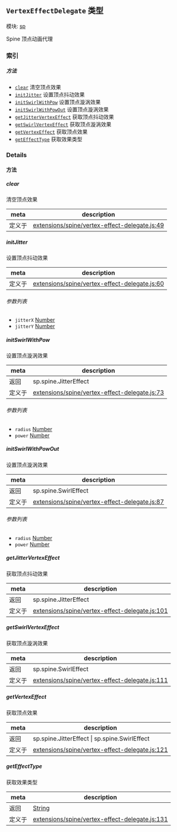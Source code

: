 ## `VertexEffectDelegate` 类型



模块: [sp](../modules/sp.md)


Spine 顶点动画代理



### 索引



##### 方法

  - [`clear`](#clear) 清空顶点效果
  - [`initJitter`](#initjitter) 设置顶点抖动效果
  - [`initSwirlWithPow`](#initswirlwithpow) 设置顶点漩涡效果
  - [`initSwirlWithPowOut`](#initswirlwithpowout) 设置顶点漩涡效果
  - [`getJitterVertexEffect`](#getjittervertexeffect) 获取顶点抖动效果
  - [`getSwirlVertexEffect`](#getswirlvertexeffect) 获取顶点漩涡效果
  - [`getVertexEffect`](#getvertexeffect) 获取顶点效果
  - [`getEffectType`](#geteffecttype) 获取效果类型



### Details




<!-- Method Block -->
#### 方法


##### clear

清空顶点效果

| meta | description |
|------|-------------|
| 定义于 | [extensions/spine/vertex-effect-delegate.js:49](https://github.com/cocos-creator/engine/blob/5a29bc48b8b66d479bb93d92e64418ce8a7c0f34/extensions/spine/vertex-effect-delegate.js#L49) |



##### initJitter

设置顶点抖动效果

| meta | description |
|------|-------------|
| 定义于 | [extensions/spine/vertex-effect-delegate.js:60](https://github.com/cocos-creator/engine/blob/5a29bc48b8b66d479bb93d92e64418ce8a7c0f34/extensions/spine/vertex-effect-delegate.js#L60) |

###### 参数列表
- `jitterX` <a href="https://developer.mozilla.org/en/JavaScript/Reference/Global_Objects/Number" class="crosslink external" target="_blank">Number</a> 
- `jitterY` <a href="https://developer.mozilla.org/en/JavaScript/Reference/Global_Objects/Number" class="crosslink external" target="_blank">Number</a> 


##### initSwirlWithPow

设置顶点漩涡效果

| meta | description |
|------|-------------|
| 返回 | sp.spine.JitterEffect 
| 定义于 | [extensions/spine/vertex-effect-delegate.js:73](https://github.com/cocos-creator/engine/blob/5a29bc48b8b66d479bb93d92e64418ce8a7c0f34/extensions/spine/vertex-effect-delegate.js#L73) |

###### 参数列表
- `radius` <a href="https://developer.mozilla.org/en/JavaScript/Reference/Global_Objects/Number" class="crosslink external" target="_blank">Number</a> 
- `power` <a href="https://developer.mozilla.org/en/JavaScript/Reference/Global_Objects/Number" class="crosslink external" target="_blank">Number</a> 


##### initSwirlWithPowOut

设置顶点漩涡效果

| meta | description |
|------|-------------|
| 返回 | sp.spine.SwirlEffect 
| 定义于 | [extensions/spine/vertex-effect-delegate.js:87](https://github.com/cocos-creator/engine/blob/5a29bc48b8b66d479bb93d92e64418ce8a7c0f34/extensions/spine/vertex-effect-delegate.js#L87) |

###### 参数列表
- `radius` <a href="https://developer.mozilla.org/en/JavaScript/Reference/Global_Objects/Number" class="crosslink external" target="_blank">Number</a> 
- `power` <a href="https://developer.mozilla.org/en/JavaScript/Reference/Global_Objects/Number" class="crosslink external" target="_blank">Number</a> 


##### getJitterVertexEffect

获取顶点抖动效果

| meta | description |
|------|-------------|
| 返回 | sp.spine.JitterEffect 
| 定义于 | [extensions/spine/vertex-effect-delegate.js:101](https://github.com/cocos-creator/engine/blob/5a29bc48b8b66d479bb93d92e64418ce8a7c0f34/extensions/spine/vertex-effect-delegate.js#L101) |



##### getSwirlVertexEffect

获取顶点漩涡效果

| meta | description |
|------|-------------|
| 返回 | sp.spine.SwirlEffect 
| 定义于 | [extensions/spine/vertex-effect-delegate.js:111](https://github.com/cocos-creator/engine/blob/5a29bc48b8b66d479bb93d92e64418ce8a7c0f34/extensions/spine/vertex-effect-delegate.js#L111) |



##### getVertexEffect

获取顶点效果

| meta | description |
|------|-------------|
| 返回 | sp.spine.JitterEffect &#124; sp.spine.SwirlEffect 
| 定义于 | [extensions/spine/vertex-effect-delegate.js:121](https://github.com/cocos-creator/engine/blob/5a29bc48b8b66d479bb93d92e64418ce8a7c0f34/extensions/spine/vertex-effect-delegate.js#L121) |



##### getEffectType

获取效果类型

| meta | description |
|------|-------------|
| 返回 | <a href="https://developer.mozilla.org/en/JavaScript/Reference/Global_Objects/String" class="crosslink external" target="_blank">String</a> 
| 定义于 | [extensions/spine/vertex-effect-delegate.js:131](https://github.com/cocos-creator/engine/blob/5a29bc48b8b66d479bb93d92e64418ce8a7c0f34/extensions/spine/vertex-effect-delegate.js#L131) |




